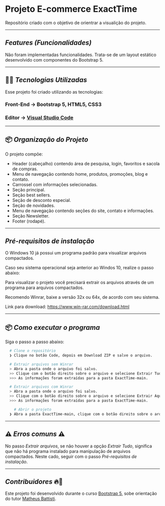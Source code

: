 # Projeto E-commerce ExactTime
Repositório criado com o objetivo de orientrar a visualição do projeto.

---
## *Features (Funcionalidades)*
Não foram implementadas funcionalidades.
Trata-se de um layout estático desenvolvido com componentes do Bootstrap 5.

---
## 👨‍💻️ *Tecnologias Utilizadas*
Esse projeto foi criado utilizando as tecnologias:
### Front-End  ->  Bootstrap 5, HTML5, CSS3
### Editor -> [Visual Studio Code](https://code.visualstudio.com/)

---
## 📦️ *Organização do Projeto*
O projeto compõe:
- Header (cabeçalho) contendo área de pesquisa, login, favoritos e sacola de compras.
- Menu de navegação contendo home, produtos, promoções, blog e contato.
- Carrossel com informações selecionadas.
- Seção principal.
- Seção best sellers.
- Seção de desconto especial.
- Seção de novidades.
- Menu de navegação contendo seções do site, contato e informações.
- Seção Newsletter.
- Footer (rodapé).

---
## *Pré-requisitos de instalação* 
O Windows 10 já possui um programa padrão para visualizar arquivos compactados.

Caso seu sistema operacional seja anterior ao Windos 10, realize o passo abaixo:

Para visualizar o projeto você precisará extrair os arquivos através de um programa para arquivos compactados.

Recomendo Winrar, baixe a versão 32x ou 64x, de acordo com seu sistema.

Link para download:
https://www.win-rar.com/download.html

---
## 📦️ *Como executar o programa*
Siga o passo a passo abaixo:
```bash
  # Clone o repositório
  ❯ Clique no botão Code, depois em Download ZIP e salve o arquivo.

  # Extrair arquivos sem Winrar
  > Abra a pasta onde o arquivo foi salvo.
  >> Clique com o botão direito sobre o arquivo e selecione Extrair Tudo.
  >>> As informações foram extraídas para a pasta ExactTime-main.

  # Extrair arquivos com Winrar
  > Abra a pasta onde o arquivo foi salvo.
  >> Clique com o botão direito sobre o arquivo e selecione Extrair Aqui (Extract Here em inglês).
  >>> As informações foram extraídas para a pasta ExactTime-main.

	# Abrir o projeto
  ❯ Abra a pasta ExactTime-main, clique com o botão direito sobre o arquivo index.html, selecione "abrir com", e selecione o navegaor de sua preferência.
```
---
## ⚠️ *Erros comuns* ⚠️

No passo *Extrair arquivos*, se não houver a opção *Extrair Tudo*, significa que não há programa instalado para manipulação de arquivos compactados.
Neste cado, seguir com o passo *Pré-requisitos de instalação*.

---
## *Contribuidores* 🔥👊
Este projeto foi desenvolvido durante o curso [Bootstrap 5](https://www.udemy.com/course/bootstrap-5-do-basico-ao-avancado-com-4-projetos/), sobe orientação do tutor [Matheus Battisti](https://www.udemy.com/user/matheus-battisti/).